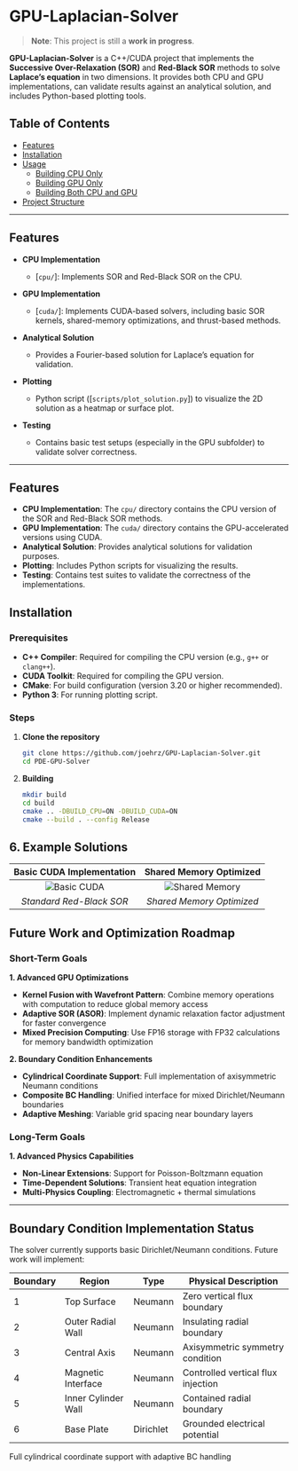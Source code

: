 # GPU-Laplacian-Solver
> **Note**: This project is still a **work in progress**. 

**GPU-Laplacian-Solver** is a C++/CUDA project that implements the **Successive Over-Relaxation (SOR)** and **Red-Black SOR** methods to solve **Laplace’s equation** in two dimensions. It provides both CPU and GPU implementations, can validate results against an analytical solution, and includes Python-based plotting tools.

## Table of Contents

- [Features](#features)
- [Installation](#installation)
- [Usage](#usage)
  - [Building CPU Only](#building-cpu-only)
  - [Building GPU Only](#building-gpu-only)
  - [Building Both CPU and GPU](#building-both-cpu-and-gpu)
- [Project Structure](#project-structure)

---

## Features

- **CPU Implementation**  
  - \[`cpu/`\]: Implements SOR and Red-Black SOR on the CPU.  

- **GPU Implementation**  
  - \[`cuda/`\]: Implements CUDA-based solvers, including basic SOR kernels, shared-memory optimizations, and thrust-based methods.

- **Analytical Solution**  
  - Provides a Fourier-based solution for Laplace’s equation for validation.

- **Plotting**  
  - Python script (\[`scripts/plot_solution.py`\]) to visualize the 2D solution as a heatmap or surface plot.

- **Testing**  
  - Contains basic test setups (especially in the GPU subfolder) to validate solver correctness.

---


## Features

- **CPU Implementation**: The `cpu/` directory contains the CPU version of the SOR and Red-Black SOR methods.
- **GPU Implementation**: The `cuda/` directory contains the GPU-accelerated versions using CUDA.
- **Analytical Solution**: Provides analytical solutions for validation purposes.
- **Plotting**: Includes Python scripts for visualizing the results.
- **Testing**: Contains test suites to validate the correctness of the implementations.

## Installation

### Prerequisites

- **C++ Compiler**: Required for compiling the CPU version (e.g., `g++` or `clang++`).
- **CUDA Toolkit**: Required for compiling the GPU version.
- **CMake**: For build configuration (version 3.20 or higher recommended).
- **Python 3**: For running plotting script.

### Steps

1. **Clone the repository**

   ```bash
   git clone https://github.com/joehrz/GPU-Laplacian-Solver.git
   cd PDE-GPU-Solver

2. **Building**

   ```bash
   mkdir build
   cd build
   cmake .. -DBUILD_CPU=ON -DBUILD_CUDA=ON
   cmake --build . --config Release

## 6. Example Solutions

<div align="center">

| Basic CUDA Implementation | Shared Memory Optimized |
|:-------------------------:|:-----------------------:|
| ![Basic CUDA](docs/images/solution_basic_cuda.png) | ![Shared Memory](docs/images/solution_shared.png) |
| *Standard Red-Black SOR* | *Shared Memory Optimized* |

</div>

## Future Work and Optimization Roadmap

### Short-Term Goals

**1. Advanced GPU Optimizations**  
- **Kernel Fusion with Wavefront Pattern**: Combine memory operations with computation to reduce global memory access  
- **Adaptive SOR (ASOR)**: Implement dynamic relaxation factor adjustment for faster convergence  
- **Mixed Precision Computing**: Use FP16 storage with FP32 calculations for memory bandwidth optimization  

**2. Boundary Condition Enhancements**  
- **Cylindrical Coordinate Support**: Full implementation of axisymmetric Neumann conditions  
- **Composite BC Handling**: Unified interface for mixed Dirichlet/Neumann boundaries  
- **Adaptive Meshing**: Variable grid spacing near boundary layers  

### Long-Term Goals

**1. Advanced Physics Capabilities**  
- **Non-Linear Extensions**: Support for Poisson-Boltzmann equation  
- **Time-Dependent Solutions**: Transient heat equation integration  
- **Multi-Physics Coupling**: Electromagnetic + thermal simulations  


---

## Boundary Condition Implementation Status

The solver currently supports basic Dirichlet/Neumann conditions. Future work will implement:

| Boundary | Region                  | Type       | Physical Description                   |
|----------|-------------------------|------------|----------------------------------------|
| 1        | Top Surface             | Neumann    | Zero vertical flux boundary            |
| 2        | Outer Radial Wall       | Neumann    | Insulating radial boundary             |
| 3        | Central Axis            | Neumann    | Axisymmetric symmetry condition        |
| 4        | Magnetic Interface      | Neumann    | Controlled vertical flux injection     |
| 5        | Inner Cylinder Wall     | Neumann    | Contained radial boundary              |
| 6        | Base Plate              | Dirichlet  | Grounded electrical potential          |

Full cylindrical coordinate support with adaptive BC handling
